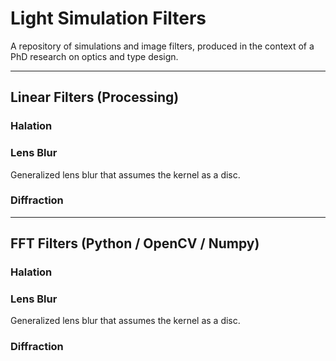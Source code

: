 # Light Simulation Filters

A repository of simulations and image filters, produced in the context of a PhD research on optics and type design.

---

## Linear Filters (Processing)

### Halation

### Lens Blur
Generalized lens blur that assumes the kernel as a disc.

### Diffraction

---

## FFT Filters (Python / OpenCV / Numpy)

### Halation

### Lens Blur
Generalized lens blur that assumes the kernel as a disc.

### Diffraction

